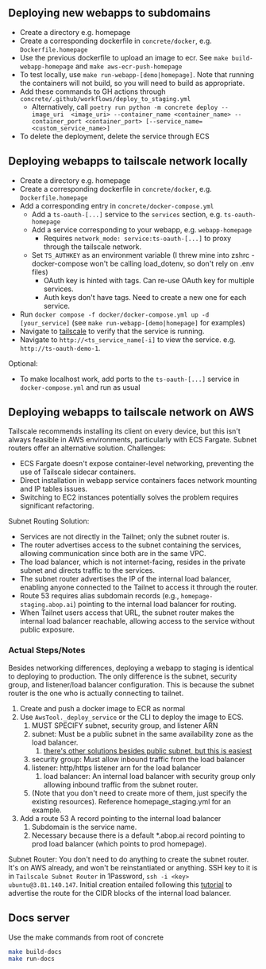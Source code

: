 
## Deploying new webapps to subdomains

* Create a directory e.g. homepage
* Create a corresponding dockerfile in `concrete/docker`, e.g. `Dockerfile.homepage`
* Use the previous dockerfile to upload an image to ecr. See `make build-webapp-homepage` and `make aws-ecr-push-homepage`
* To test locally, use `make run-webapp-[demo|homepage]`. Note that running the containers will not build, so you will need to build as appropriate. 
* Add these commands to GH actions through `concrete/.github/workflows/deploy_to_staging.yml`
  - Alternatively, call `poetry run python -m concrete deploy --image_uri  <image_uri> --container_name <container_name> --container_port <container_port> [--service_name=<custom_service_name>]`
* To delete the deployment, delete the service through ECS
  
## Deploying webapps to tailscale network locally

* Create a directory e.g. homepage
* Create a corresponding dockerfile in `concrete/docker`, e.g. `Dockerfile.homepage`
* Add a corresponding entry in `concrete/docker-compose.yml`
  * Add a `ts-oauth-[...]` service to the `services` section, e.g. `ts-oauth-homepage`
  * Add a service corresponding to your webapp, e.g. `webapp-homepage`
    * Requires `network_mode: service:ts-oauth-[...]` to proxy through the tailscale network.
  * Set `TS_AUTHKEY` as an environment variable (I threw mine into zshrc - docker-compose won't be calling load_dotenv, so don't rely on .env files)
    * OAuth key is hinted with tags. Can re-use OAuth key for multiple services.
    * Auth keys don't have tags. Need to create a new one for each service.
* Run `docker compose -f docker/docker-compose.yml up -d [your_service]` (see `make run-webapp-[demo|homepage]` for examples)
* Navigate to [tailscale](https://login.tailscale.com/admin/machines) to verify that the service is running.
* Navigate to `http://<ts_service_name[-i]` to view the service. e.g. `http://ts-oauth-demo-1`.

Optional:

* To make localhost work, add ports to the `ts-oauth-[...]` service in `docker-compose.yml` and run as usual

## Deploying webapps to tailscale network on AWS

Tailscale recommends installing its client on every device, but this isn't always feasible in AWS environments, particularly with ECS Fargate. Subnet routers offer an alternative solution.
Challenges:

* ECS Fargate doesn't expose container-level networking, preventing the use of Tailscale sidecar containers.
* Direct installation in webapp service containers faces network mounting and IP tables issues.
* Switching to EC2 instances potentially solves the problem requires significant refactoring.

Subnet Routing Solution:

* Services are not directly in the Tailnet; only the subnet router is.
* The router advertises access to the subnet containing the services, allowing communication since both are in the same VPC.
* The load balancer, which is not internet-facing, resides in the private subnet and directs traffic to the services.
* The subnet router advertises the IP of the internal load balancer, enabling anyone connected to the Tailnet to access it through the router.
* Route 53 requires alias subdomain records (e.g., `homepage-staging.abop.ai`) pointing to the internal load balancer for routing.
* When Tailnet users access that URL, the subnet router makes the internal load balancer reachable, allowing access to the service without public exposure.
 
### Actual Steps/Notes

Besides networking differences, deploying a webapp to staging is identical to deploying to production. The only difference is the subnet, security group, and listener/load balancer configuration. This is because the subnet router is the one who is actually connecting to tailnet.

1. Create and push a docker image to ECR as normal
2. Use `AwsTool._deploy_service` or the CLI to deploy the image to ECS.
   1. MUST SPECIFY subnet, security group, and listener ARN
   2. subnet: Must be a public subnet in the same availability zone as the load balancer.
      1. [there's other solutions besides public subnet, but this is easiest](https://stackoverflow.com/questions/61265108/aws-ecs-fargate-resourceinitializationerror-unable-to-pull-secrets-or-registry)
   3. security group: Must allow inbound traffic from the load balancer
   4. listener: http/https listener arn for the load balancer
      1. load balancer: An internal load balancer with security group only allowing inbound traffic from the subnet router.
   5. (Note that you don't need to create more of them, just specify the existing resources). Reference homepage_staging.yml for an example.
3. Add a route 53 A record pointing to the internal load balancer
   1. Subdomain is the service name.
   2. Necessary because there is a default *.abop.ai record pointing to prod load balancer (which points to prod homepage).

Subnet Router: You don't need to do anything to create the subnet router. It's on AWS already, and won't be reinstantiated or anything. SSH key to it is in `Tailscale Subnet Router` in 1Password, `ssh -i <key> ubuntu@3.81.140.147`. Initial creation entailed following this [tutorial](https://tailscale.com/kb/1019/subnets) to advertise the route for the CIDR blocks of the internal load balancer.

## Docs server
Use the make commands from root of concrete

```bash
make build-docs
make run-docs
```
